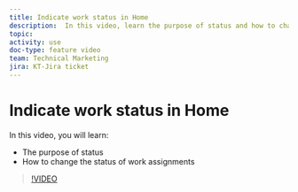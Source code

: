 ```yaml
---
title: Indicate work status in Home
description:  In this video, learn the purpose of status and how to change the status of work assignments.
topic:
activity: use
doc-type: feature video
team: Technical Marketing
jira: KT-Jira ticket
---
```

# Indicate work status in Home

In this video, you will learn:

* The purpose of status
* How to change the status of work assignments

>[!VIDEO](https://video.tv.adobe.com/v/335101/?quality=12&learn=on)
